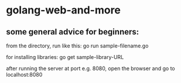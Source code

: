 # golang-web-and-more

some general advice for beginners:
----------------------------------

from the directory, run like this:
go run sample-filename.go

for installing libraries:
go get sample-library-URL

after running the server at port e.g. 8080, open the browser and go to
localhost:8080
